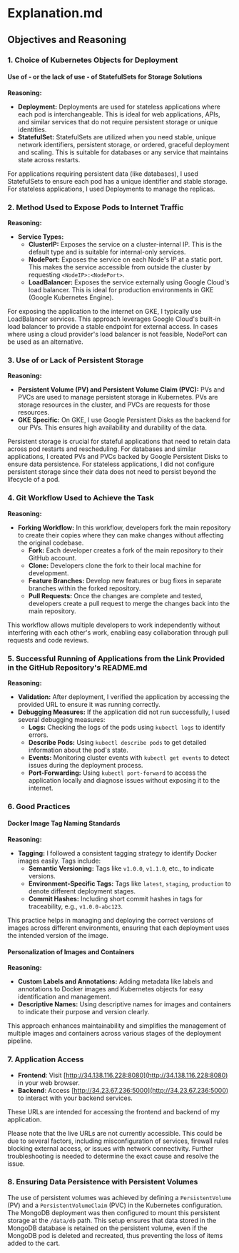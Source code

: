 # Explanation.md

## Objectives and Reasoning

### 1. Choice of Kubernetes Objects for Deployment
#### Use of - or the lack of use - of StatefulSets for Storage Solutions

**Reasoning:**
- **Deployment:** Deployments are used for stateless applications where each pod is interchangeable. This is ideal for web applications, APIs, and similar services that do not require persistent storage or unique identities.
- **StatefulSet:** StatefulSets are utilized when you need stable, unique network identifiers, persistent storage, or ordered, graceful deployment and scaling. This is suitable for databases or any service that maintains state across restarts.

For applications requiring persistent data (like databases), I used StatefulSets to ensure each pod has a unique identifier and stable storage. For stateless applications, I used Deployments to manage the replicas.

### 2. Method Used to Expose Pods to Internet Traffic

**Reasoning:**
- **Service Types:**
  - **ClusterIP:** Exposes the service on a cluster-internal IP. This is the default type and is suitable for internal-only services.
  - **NodePort:** Exposes the service on each Node's IP at a static port. This makes the service accessible from outside the cluster by requesting `<NodeIP>:<NodePort>`.
  - **LoadBalancer:** Exposes the service externally using Google Cloud's load balancer. This is ideal for production environments in GKE (Google Kubernetes Engine).

For exposing the application to the internet on GKE, I typically use LoadBalancer services. This approach leverages Google Cloud's built-in load balancer to provide a stable endpoint for external access. In cases where using a cloud provider's load balancer is not feasible, NodePort can be used as an alternative.

### 3. Use of or Lack of Persistent Storage

**Reasoning:**
- **Persistent Volume (PV) and Persistent Volume Claim (PVC):** PVs and PVCs are used to manage persistent storage in Kubernetes. PVs are storage resources in the cluster, and PVCs are requests for those resources.
- **GKE Specific:** On GKE, I use Google Persistent Disks as the backend for our PVs. This ensures high availability and durability of the data.

Persistent storage is crucial for stateful applications that need to retain data across pod restarts and rescheduling. For databases and similar applications, I created PVs and PVCs backed by Google Persistent Disks to ensure data persistence. For stateless applications, I did not configure persistent storage since their data does not need to persist beyond the lifecycle of a pod.

### 4. Git Workflow Used to Achieve the Task

**Reasoning:**
- **Forking Workflow:** In this workflow, developers fork the main repository to create their copies where they can make changes without affecting the original codebase.
  - **Fork:** Each developer creates a fork of the main repository to their GitHub account.
  - **Clone:** Developers clone the fork to their local machine for development.
  - **Feature Branches:** Develop new features or bug fixes in separate branches within the forked repository.
  - **Pull Requests:** Once the changes are complete and tested, developers create a pull request to merge the changes back into the main repository.

This workflow allows multiple developers to work independently without interfering with each other's work, enabling easy collaboration through pull requests and code reviews.

### 5. Successful Running of Applications from the Link Provided in the GitHub Repository's README.md

**Reasoning:**
- **Validation:** After deployment, I verified the application by accessing the provided URL to ensure it was running correctly.
- **Debugging Measures:** If the application did not run successfully, I used several debugging measures:
  - **Logs:** Checking the logs of the pods using `kubectl logs` to identify errors.
  - **Describe Pods:** Using `kubectl describe pods` to get detailed information about the pod's state.
  - **Events:** Monitoring cluster events with `kubectl get events` to detect issues during the deployment process.
  - **Port-Forwarding:** Using `kubectl port-forward` to access the application locally and diagnose issues without exposing it to the internet.

### 6. Good Practices
#### Docker Image Tag Naming Standards

**Reasoning:**
- **Tagging:** I followed a consistent tagging strategy to identify Docker images easily. Tags include:
  - **Semantic Versioning:** Tags like `v1.0.0`, `v1.1.0`, etc., to indicate versions.
  - **Environment-Specific Tags:** Tags like `latest`, `staging`, `production` to denote different deployment stages.
  - **Commit Hashes:** Including short commit hashes in tags for traceability, e.g., `v1.0.0-abc123`.

This practice helps in managing and deploying the correct versions of images across different environments, ensuring that each deployment uses the intended version of the image.

#### Personalization of Images and Containers

**Reasoning:**
- **Custom Labels and Annotations:** Adding metadata like labels and annotations to Docker images and Kubernetes objects for easy identification and management.
- **Descriptive Names:** Using descriptive names for images and containers to indicate their purpose and version clearly.

This approach enhances maintainability and simplifies the management of multiple images and containers across various stages of the deployment pipeline.

### 7. Application Access

- **Frontend**: Visit [http://34.138.116.228:8080](http://34.138.116.228:8080) in your web browser.
- **Backend**: Access [http://34.23.67.236:5000](http://34.23.67.236:5000) to interact with your backend services.

These URLs are intended for accessing the frontend and backend of my application. 

Please note that the live URLs are not currently accessible. This could be due to several factors, including misconfiguration of services, firewall rules blocking external access, or issues with network connectivity. Further troubleshooting is needed to determine the exact cause and resolve the issue.


### 8. Ensuring Data Persistence with Persistent Volumes

The use of persistent volumes was achieved by defining a `PersistentVolume` (PV) and a `PersistentVolumeClaim` (PVC) in the Kubernetes configuration. The MongoDB deployment was then configured to mount this persistent storage at the `/data/db` path. This setup ensures that data stored in the MongoDB database is retained on the persistent volume, even if the MongoDB pod is deleted and recreated, thus preventing the loss of items added to the cart.
